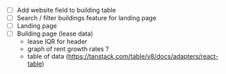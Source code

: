 - [ ] Add website field to building table
- [ ] Search / filter buildings feature for landing page
- [ ] Landing page
- [ ] Building page (lease data)
  - lease IQR for header
  - graph of rent growth rates ?
  - table of data (https://tanstack.com/table/v8/docs/adapters/react-table)
